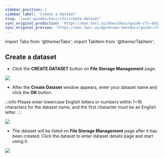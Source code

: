 ```yaml
---
sidebar_position: 2
sidebar_label: 'Create a dataset'
slug: '/user-guides/twcc/cfs/create-dataset'
sync_original_production: 'https://man.twcc.ai/@twccdocs/guide-cfs-dataset-mngmnt-zh' 
sync_original_preview: 'https://man.twcc.ai/@preview-twccdocs/guide-cfs-dataset-mngmnt-zh'
---
```


import Tabs from '@theme/Tabs';
import TabItem from '@theme/TabItem';

## Create a dataset

* Click the **CREATE DATASET** button on **File Storage Management** page.

![](https://cos.twcc.ai/SYS-MANUAL/uploads/upload_05fe774c3e494caaf61a4263891b1de4.png)

* After the **Create Dataset** window appears, enter your dataset name and click the **OK** button.

:::info
Please enter lowercase English letters or numbers within 1~16 characters for the dataset name, and the first character must be an English letter.
:::

![](https://cos.twcc.ai/SYS-MANUAL/uploads/upload_7a564ae607ff285aef4374be32d5622b.png)

* The dataset will be listed on **File Storage Management** page after it has been created. Click the dataset to enter dataset details page and start using it.

![](https://cos.twcc.ai/SYS-MANUAL/uploads/upload_bb089055fe7ced3cee84dd1c87107847.png)